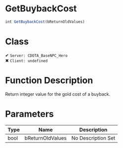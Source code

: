 # GetBuybackCost
```js	
int GetBuybackCost(bReturnOldValues)
```
# Class
✔ `Server: CDOTA_BaseNPC_Hero`  
✖ `Client: undefined`  

# Function Description
Return integer value for the gold cost of a buyback.
# Parameters
Type|Name|Description
--|--|--
bool|bReturnOldValues|No Description Set
